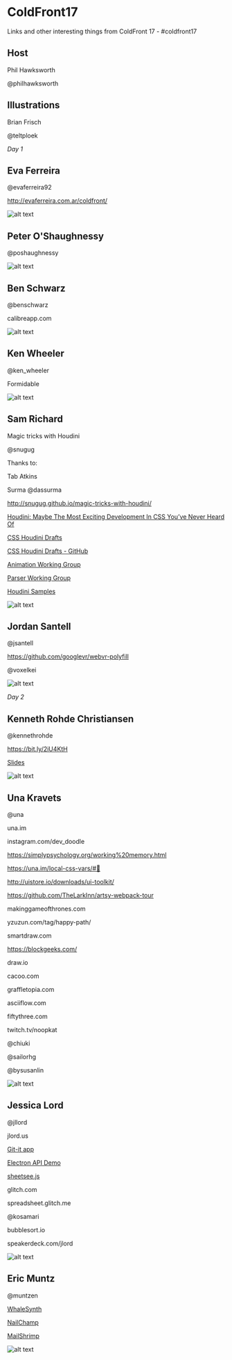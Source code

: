 # ColdFront17
Links and other interesting things from ColdFront 17 - #coldfront17

## Host
Phil Hawksworth

@philhawksworth

## Illustrations
Brian Frisch

@teltploek

_Day 1_

## Eva Ferreira
@evaferreira92

http://evaferreira.com.ar/coldfront/

![alt text][eva-illu]

## Peter O'Shaughnessy
@poshaughnessy

![alt text][peter-illu]

## Ben Schwarz
@benschwarz

calibreapp.com

![alt text][ben-illu]


## Ken Wheeler
@ken_wheeler

Formidable

![alt text][ken-illu]


## Sam Richard

Magic tricks with Houdini

@snugug

Thanks to: 

Tab Atkins

Surma @dassurma

http://snugug.github.io/magic-tricks-with-houdini/

[Houdini: Maybe The Most Exciting Development In CSS You’ve Never Heard Of](https://www.smashingmagazine.com/2016/03/houdini-maybe-the-most-exciting-development-in-css-youve-never-heard-of/)

[CSS Houdini Drafts](https://drafts.css-houdini.org/)

[CSS Houdini Drafts - GitHub](https://github.com/w3c/css-houdini-drafts)

[Animation Working Group](https://github.com/wicg/animation-worklet/)

[Parser Working Group](https://github.com/wicg/CSS-Parser-API/)

[Houdini Samples](https://github.com/googlechrome/houdini-samples)

![alt text][sam-illu]

## Jordan Santell
@jsantell

https://github.com/googlevr/webvr-polyfill

@voxelkei

![alt text][jordan-illu]

_Day 2_

## Kenneth Rohde Christiansen

@kennethrohde

https://bit.ly/2iU4KtH

[Slides](https://docs.google.com/presentation/d/13urpBTcAnKCi8iOccQfM4nIKDdxQrg5Qj6gymGPkk3s/edit#slide=id.g24e228bf8a_0_0)

![alt text][kenneth-illu]

## Una Kravets
@una

una.im

instagram.com/dev_doodle

https://simplypsychology.org/working%20memory.html

https://una.im/local-css-vars/#💁

http://uistore.io/downloads/ui-toolkit/

https://github.com/TheLarkInn/artsy-webpack-tour

makinggameofthrones.com

yzuzun.com/tag/happy-path/

smartdraw.com

https://blockgeeks.com/

draw.io

cacoo.com

graffletopia.com

asciiflow.com

fiftythree.com

twitch.tv/noopkat

@chiuki

@sailorhg

@bysusanlin

![alt text][una-illu]

## Jessica Lord

@jllord

jlord.us

[Git-it app](https://github.com/jlord/git-it-electron)

[Electron API Demo](https://github.com/electron/electron-api-demos)

[sheetsee.js](jlord.us/sheetsee.js/)

glitch.com

spreadsheet.glitch.me

@kosamari

bubblesort.io

speakerdeck.com/jlord

![alt text][jessica-illu]

## Eric Muntz
@muntzen

[WhaleSynth](http://www.whalesynth.com/)

[NailChamp](http://www.nailchamp.com/)

[MailShrimp](http://www.mailshrimpfilm.com/)

![alt text][eric-illu]


[eva-illu]: ./img/eva-ferreira.jpg "Eva Ferreira"
[peter-illu]: ./img/peter-oshaughnessy.jpg "Peter O'Shaughnessy"
[ben-illu]: ./img/ben-schwarz.jpg "Ben Schwarz"
[ken-illu]: ./img/ken-wheeler.jpg "Ken Wheeler"
[sam-illu]: ./img/sam-richard.jpg "Sam Richard"
[jordan-illu]: ./img/jordan-santell.jpg "Jordan Santell"
[kenneth-illu]: ./img/kenneth-rohde.jpg "Kenneth Rohde Christiansen"
[una-illu]: ./img/una-kravets.jpg "Una Kravets"
[jessica-illu]: ./img/jessica-lord.jpg "Jessica Lord"
[eric-illu]: ./img/eric-muntz.jpg "Eric Muntz"
